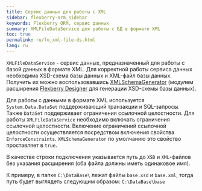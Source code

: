 ```yaml
---
title: Cервис данных для работы с XML
sidebar: flexberry-orm_sidebar
keywords: Flexberry ORM, сервис данных
summary: XMLFileDataService для работы с БД в формате XML
toc: true
permalink: ru/fo_xml-file-ds.html
lang: ru
---
```


`XMLFileDataService` - сервис данных, предназначенный для работы с базой данных в формате XML. Для корректной работы сервиса данных необходима XSD-схема базы данных и XML-файл базы данных. Получить их можно воспользовавшись [XMLSchemaGenerator](fo_xml-schema-generator.html) (модулем расширения [Flexberry Designer](fd_landing_page.html) для генерации XSD-схемы базы данных).

Для работы с данными в формате XML используется `System.Data.DataSet` поддерживающий транзакции и SQL-запросы. Также `DataSet` поддерживает ограничения ссылочной целостности. Для работы `XMLFileDataService` необходимо включать ограничения ссылочной целостности. Включение ограничений ссылочной целостности осуществляется посредством включения свойства `EnforceConstraints`. `XMLSchemaGenerator` по умолчанию это свойство проставляет в `true`.

В качестве строки подключения указывается путь до `XSD` и `XML`-файлов без указания расширения (оба файла должны иметь одинаковое имя).

К примеру, в папке `C:\DataBase\` лежат файлы `base.xsd` и `base.xml`, тогда путь будет выглядеть следующим образом: `C:\DataBase\base`
